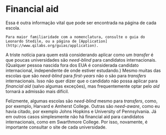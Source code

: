 # Financial aid

Essa é outra informação vital que pode ser encontrada na página de cada escola. 

    Para maior familiaridade com a nomenclatura, consulte o guia do Leonardo Stedile, ou a página de [Application](http://www.qilabs.org/guias/application).

A triste notícia para quem está considerando aplicar como um *transfer* é que poucas universidades são *need-blind* para candidatos internacionais. (Qualquer pessoa nascida fora dos EUA é considerada candidato internacional, independente de onde estiver estudando.) Mesmo muitas das escolas que são *need-blind* para *first-years* não o são para *transfers* internacionais. Isso não quer dizer que o candidato não possa aplicar para *financial aid* (salvo algumas exceções), mas frequentemente optar pelo *aid* tornará a admissão mais difícil. 

Felizmente, algumas escolas são *need-blind* mesmo para *transfers*, como, por exemplo, Harvard e Amherst College. Outras são *need-aware*, como eu havia citado, por exemplo Johns Hopkins e University of Pennsylvania. Já em outros casos simplesmente não há financial aid para candidatos internacionais, como em Swarthmore College. Por isso, novamente, é importante consultar o site de cada universidade.
